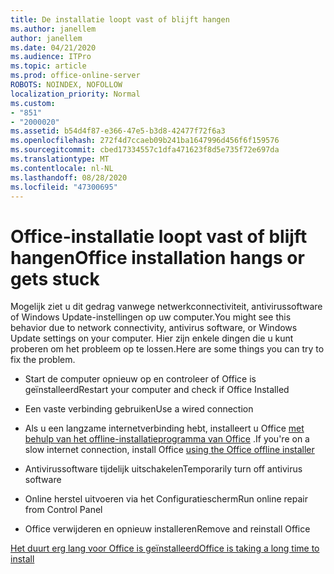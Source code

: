 ```yaml
---
title: De installatie loopt vast of blijft hangen
ms.author: janellem
author: janellem
ms.date: 04/21/2020
ms.audience: ITPro
ms.topic: article
ms.prod: office-online-server
ROBOTS: NOINDEX, NOFOLLOW
localization_priority: Normal
ms.custom:
- "851"
- "2000020"
ms.assetid: b54d4f87-e366-47e5-b3d8-42477f72f6a3
ms.openlocfilehash: 272f4d7ccaeb09b241ba1647996d456f6f159576
ms.sourcegitcommit: cbed17334557c1dfa471623f8d5e735f72e697da
ms.translationtype: MT
ms.contentlocale: nl-NL
ms.lasthandoff: 08/28/2020
ms.locfileid: "47300695"
---
```

# <a name="office-installation-hangs-or-gets-stuck"></a><span data-ttu-id="41960-102">Office-installatie loopt vast of blijft hangen</span><span class="sxs-lookup"><span data-stu-id="41960-102">Office installation hangs or gets stuck</span></span>

<span data-ttu-id="41960-103">Mogelijk ziet u dit gedrag vanwege netwerkconnectiviteit, antivirussoftware of Windows Update-instellingen op uw computer.</span><span class="sxs-lookup"><span data-stu-id="41960-103">You might see this behavior due to network connectivity, antivirus software, or Windows Update settings on your computer.</span></span> <span data-ttu-id="41960-104">Hier zijn enkele dingen die u kunt proberen om het probleem op te lossen.</span><span class="sxs-lookup"><span data-stu-id="41960-104">Here are some things you can try to fix the problem.</span></span>
  
- <span data-ttu-id="41960-105">Start de computer opnieuw op en controleer of Office is geïnstalleerd</span><span class="sxs-lookup"><span data-stu-id="41960-105">Restart your computer and check if Office Installed</span></span>

- <span data-ttu-id="41960-106">Een vaste verbinding gebruiken</span><span class="sxs-lookup"><span data-stu-id="41960-106">Use a wired connection</span></span>

- <span data-ttu-id="41960-107">Als u een langzame internetverbinding hebt, installeert u Office [met behulp van het offline-installatieprogramma van Office](https://support.office.com/article/f0a85fe7-118f-41cb-a791-d59cef96ad1c?wt.mc_id=Alchemy_ClientDIA) .</span><span class="sxs-lookup"><span data-stu-id="41960-107">If you're on a slow internet connection, install Office [using the Office offline installer](https://support.office.com/article/f0a85fe7-118f-41cb-a791-d59cef96ad1c?wt.mc_id=Alchemy_ClientDIA)</span></span>

- <span data-ttu-id="41960-108">Antivirussoftware tijdelijk uitschakelen</span><span class="sxs-lookup"><span data-stu-id="41960-108">Temporarily turn off antivirus software</span></span>

- <span data-ttu-id="41960-109">Online herstel uitvoeren via het Configuratiescherm</span><span class="sxs-lookup"><span data-stu-id="41960-109">Run online repair from Control Panel</span></span>

- <span data-ttu-id="41960-110">Office verwijderen en opnieuw installeren</span><span class="sxs-lookup"><span data-stu-id="41960-110">Remove and reinstall Office</span></span>

[<span data-ttu-id="41960-111">Het duurt erg lang voor Office is geïnstalleerd</span><span class="sxs-lookup"><span data-stu-id="41960-111">Office is taking a long time to install</span></span>](https://support.office.com/article/0f09f357-3fef-42a6-b8aa-cef4c6c44bdf?wt.mc_id=Alchemy_ClientDIA)
  
